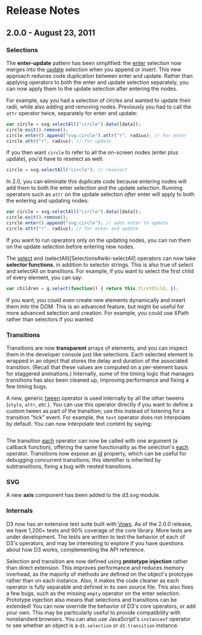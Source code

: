 # Release Notes

## 2.0.0 - August 23, 2011

### Selections

The **enter-update** pattern has been simplified: the [enter](Selections#wiki-enter) selection now merges into the [update](Selections#wiki-data) selection when you append or insert. This new approach reduces code duplication between enter and update. Rather than applying operators to both the enter and update selection separately, you can now apply them to the update selection after entering the nodes.

For example, say you had a selection of circles and wanted to update their radii, while also adding and removing nodes. Previously you had to call the `attr` operator twice, separately for enter and update:

```javascript
var circle = svg.selectAll("circle").data([data]);
circle.exit().remove();
circle.enter().append("svg:circle").attr("r", radius); // for enter
circle.attr("r", radius); // for update
```

If you then want `circle` to refer to all the on-screen nodes (enter plus update), you'd have to reselect as well:

```javascript
circle = svg.selectAll("circle"); // reselect
```

In 2.0, you can eliminate this duplicate code because entering nodes will add them to both the enter selection and the update selection. Running operators such as `attr` on the update selection *after* enter will apply to both the entering and updating nodes:

```javascript
var circle = svg.selectAll("circle").data([data]);
circle.exit().remove();
circle.enter().append("svg:circle"); // adds enter to update
circle.attr("r", radius); // for enter and update
```

If you want to run operators only on the updating nodes, you can run them on the update selection before entering new nodes.

The [select](Selections#wiki-select) and (selectAll)[Selections#wiki-selectAll] operators can now take **selector functions**, in addition to selector strings. This is also true of select and selectAll on transitions. For example, if you want to select the first child of every element, you can say:

```javascript
var children = g.select(function() { return this.firstChild; });
```

If you want, you could even create new elements dynamically and insert them into the DOM. This is an advanced feature, but might be useful for more advanced selection and creation. For example, you could use XPath rather than selectors if you wanted.

### Transitions

Transitions are now **transparent** arrays of elements, and you can inspect them in the developer console just like selections. Each selected element is wrapped in an object that stores the delay and duration of the associated transition. (Recall that these values are computed on a per-element basis for staggered animations.) Internally, some of the timing logic that manages transitions has also been cleaned up, improving performance and fixing a few timing bugs.

A new, generic [tween](Transitions#wiki-tween) operator is used internally by all the other tweens (`style`, `attr`, *etc.*). You can use this operator directly if you want to define a custom tween as part of the transition; use this instead of listening for a transition "tick" event. For example, the `text` operator does not interpolate by default. You can now interpolate text content by saying:

```javascript

```

The transition [each](Transitions#wiki-each) operator can now be called with one argument (a callback function), offering the same functionality as the selection's [each](Selections#wiki-each) operator. Transitions now expose an [id](Transitions#wiki-id) property, which can be useful for debugging concurrent transitions; this identifier is inherited by subtransitions, fixing a bug with nested transitions.

### SVG

A new **axis** component has been added to the d3.svg module.

### Internals

D3 now has an extensive test suite built with [Vows](http://vowsjs.org). As of the 2.0.0 release, we have 1,200+ tests and 90% coverage of the core library. More tests are under development. The tests are written to test the behavior of each of D3's operators, and may be interesting to explore if you have questions about how D3 works, complementing the API reference.

Selection and transition are now defined using **prototype injection** rather than direct extension. This improves performance and reduces memory overhead, as the majority of methods are defined on the object's prototype rather than on each instance. Also, it makes the code cleaner as each operator is fully separable and defined in its own source file. This also fixes a few bugs, such as the missing `empty` operator on the enter selection. Prototype injection also means that selections and transitions can be extended! You can now override the behavior of D3's core operators, or add your own. This may be particularly useful to provide compatibility with nonstandard browsers. You can also use JavaScript's `instanceof` operator to see whether an object is a `d3.selection` or `d3.transition` instance.
